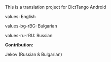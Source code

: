 This is a translation project for DictTango Android

values: English

values-bg-rBG: Bulgarian

values-ru-rRU: Russian

**Contribution:**

Jekov (Russian & Bulgarian)




